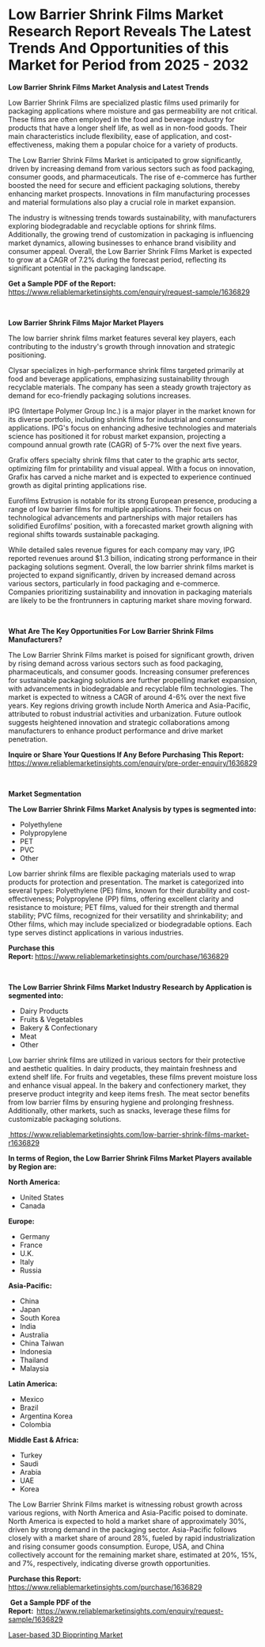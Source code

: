 <p><h1>Low Barrier Shrink Films Market Research Report Reveals The Latest Trends And Opportunities of this Market for Period from 2025 - 2032</h1></p><p><strong>Low Barrier Shrink Films Market Analysis and Latest Trends</strong></p>
<p><p>Low Barrier Shrink Films are specialized plastic films used primarily for packaging applications where moisture and gas permeability are not critical. These films are often employed in the food and beverage industry for products that have a longer shelf life, as well as in non-food goods. Their main characteristics include flexibility, ease of application, and cost-effectiveness, making them a popular choice for a variety of products.</p><p>The Low Barrier Shrink Films Market is anticipated to grow significantly, driven by increasing demand from various sectors such as food packaging, consumer goods, and pharmaceuticals. The rise of e-commerce has further boosted the need for secure and efficient packaging solutions, thereby enhancing market prospects. Innovations in film manufacturing processes and material formulations also play a crucial role in market expansion.</p><p>The industry is witnessing trends towards sustainability, with manufacturers exploring biodegradable and recyclable options for shrink films. Additionally, the growing trend of customization in packaging is influencing market dynamics, allowing businesses to enhance brand visibility and consumer appeal. Overall, the Low Barrier Shrink Films Market is expected to grow at a CAGR of 7.2% during the forecast period, reflecting its significant potential in the packaging landscape.</p></p>
<p><strong>Get a Sample PDF of the Report:&nbsp;</strong> <a href="https://www.reliablemarketinsights.com/enquiry/request-sample/1636829?utm_campaign=3270&utm_medium=2&utm_source=Github&utm_content=ia&utm_term=23032025&utm_id=low-barrier-shrink-films">https://www.reliablemarketinsights.com/enquiry/request-sample/1636829</a></p>
<p>&nbsp;</p>
<p><strong>Low Barrier Shrink Films Major Market Players</strong></p>
<p><p>The low barrier shrink films market features several key players, each contributing to the industry's growth through innovation and strategic positioning. </p><p>Clysar specializes in high-performance shrink films targeted primarily at food and beverage applications, emphasizing sustainability through recyclable materials. The company has seen a steady growth trajectory as demand for eco-friendly packaging solutions increases.</p><p>IPG (Intertape Polymer Group Inc.) is a major player in the market known for its diverse portfolio, including shrink films for industrial and consumer applications. IPG's focus on enhancing adhesive technologies and materials science has positioned it for robust market expansion, projecting a compound annual growth rate (CAGR) of 5-7% over the next five years.</p><p>Grafix offers specialty shrink films that cater to the graphic arts sector, optimizing film for printability and visual appeal. With a focus on innovation, Grafix has carved a niche market and is expected to experience continued growth as digital printing applications rise.</p><p>Eurofilms Extrusion is notable for its strong European presence, producing a range of low barrier films for multiple applications. Their focus on technological advancements and partnerships with major retailers has solidified Eurofilms’ position, with a forecasted market growth aligning with regional shifts towards sustainable packaging.</p><p>While detailed sales revenue figures for each company may vary, IPG reported revenues around $1.3 billion, indicating strong performance in their packaging solutions segment. Overall, the low barrier shrink films market is projected to expand significantly, driven by increased demand across various sectors, particularly in food packaging and e-commerce. Companies prioritizing sustainability and innovation in packaging materials are likely to be the frontrunners in capturing market share moving forward.</p></p>
<p>&nbsp;</p>
<p><strong>What Are The Key Opportunities For Low Barrier Shrink Films Manufacturers?</strong></p>
<p><p>The Low Barrier Shrink Films market is poised for significant growth, driven by rising demand across various sectors such as food packaging, pharmaceuticals, and consumer goods. Increasing consumer preferences for sustainable packaging solutions are further propelling market expansion, with advancements in biodegradable and recyclable film technologies. The market is expected to witness a CAGR of around 4-6% over the next five years. Key regions driving growth include North America and Asia-Pacific, attributed to robust industrial activities and urbanization. Future outlook suggests heightened innovation and strategic collaborations among manufacturers to enhance product performance and drive market penetration.</p></p>
<p><strong>Inquire or Share Your Questions If Any Before Purchasing This Report:</strong> <a href="https://www.reliablemarketinsights.com/enquiry/pre-order-enquiry/1636829?utm_campaign=3270&utm_medium=2&utm_source=Github&utm_content=ia&utm_term=23032025&utm_id=low-barrier-shrink-films">https://www.reliablemarketinsights.com/enquiry/pre-order-enquiry/1636829</a></p>
<p>&nbsp;</p>
<p><strong>Market Segmentation</strong></p>
<p><strong>The Low Barrier Shrink Films Market Analysis by types is segmented into:</strong></p>
<p><ul><li>Polyethylene</li><li>Polypropylene</li><li>PET</li><li>PVC</li><li>Other</li></ul></p>
<p><p>Low barrier shrink films are flexible packaging materials used to wrap products for protection and presentation. The market is categorized into several types: Polyethylene (PE) films, known for their durability and cost-effectiveness; Polypropylene (PP) films, offering excellent clarity and resistance to moisture; PET films, valued for their strength and thermal stability; PVC films, recognized for their versatility and shrinkability; and Other films, which may include specialized or biodegradable options. Each type serves distinct applications in various industries.</p></p>
<p><strong>Purchase this Report:&nbsp;</strong><a href="https://www.reliablemarketinsights.com/purchase/1636829?utm_campaign=3270&utm_medium=2&utm_source=Github&utm_content=ia&utm_term=23032025&utm_id=low-barrier-shrink-films">https://www.reliablemarketinsights.com/purchase/1636829</a></p>
<p>&nbsp;</p>
<p><strong>The Low Barrier Shrink Films Market Industry Research by Application is segmented into:</strong></p>
<p><ul><li>Dairy Products</li><li>Fruits & Vegetables</li><li>Bakery & Confectionary</li><li>Meat</li><li>Other</li></ul></p>
<p><p>Low barrier shrink films are utilized in various sectors for their protective and aesthetic qualities. In dairy products, they maintain freshness and extend shelf life. For fruits and vegetables, these films prevent moisture loss and enhance visual appeal. In the bakery and confectionery market, they preserve product integrity and keep items fresh. The meat sector benefits from low barrier films by ensuring hygiene and prolonging freshness. Additionally, other markets, such as snacks, leverage these films for customizable packaging solutions.</p></p>
<p><a href="https://www.reliablemarketinsights.com/low-barrier-shrink-films-market-r1636829?utm_campaign=3270&utm_medium=2&utm_source=Github&utm_content=ia&utm_term=23032025&utm_id=low-barrier-shrink-films">&nbsp;https://www.reliablemarketinsights.com/low-barrier-shrink-films-market-r1636829</a></p>
<p><strong>In terms of Region, the Low Barrier Shrink Films Market Players available by Region are:</strong></p>
<p>
    <p> <strong> North America: </strong>
        <ul>
            <li>United States</li>
            <li>Canada</li>
        </ul>
        </p> 
    <p> <strong> Europe: </strong>
        <ul>
            <li>Germany</li>
            <li>France</li>
            <li>U.K.</li>
            <li>Italy</li>
            <li>Russia</li>
        </ul>
        </p> 
    <p> <strong> Asia-Pacific: </strong>
        <ul>
            <li>China</li>
            <li>Japan</li>
            <li>South Korea</li>
            <li>India</li>
            <li>Australia</li>
            <li>China Taiwan</li>
            <li>Indonesia</li>
            <li>Thailand</li>
            <li>Malaysia</li>
        </ul>
        </p> 
    <p> <strong> Latin America: </strong>
        <ul>
            <li>Mexico</li>
            <li>Brazil</li>
            <li>Argentina Korea</li>
            <li>Colombia</li>
        </ul>
        </p> 
    <p> <strong> Middle East & Africa: </strong>
        <ul>
            <li>Turkey</li>
            <li>Saudi</li>
            <li>Arabia</li>
            <li>UAE</li>
            <li>Korea</li>
        </ul>
    </p>
    </p>
<p><p>The Low Barrier Shrink Films market is witnessing robust growth across various regions, with North America and Asia-Pacific poised to dominate. North America is expected to hold a market share of approximately 30%, driven by strong demand in the packaging sector. Asia-Pacific follows closely with a market share of around 28%, fueled by rapid industrialization and rising consumer goods consumption. Europe, USA, and China collectively account for the remaining market share, estimated at 20%, 15%, and 7%, respectively, indicating diverse growth opportunities.</p></p>
<p><strong>Purchase this Report: </strong><a href="https://www.reliablemarketinsights.com/purchase/1636829?utm_campaign=3270&utm_medium=2&utm_source=Github&utm_content=ia&utm_term=23032025&utm_id=low-barrier-shrink-films">https://www.reliablemarketinsights.com/purchase/1636829</a></p>
<p>&nbsp;<strong>Get a Sample PDF of the Report:&nbsp;&nbsp;</strong><a href="https://www.reliablemarketinsights.com/enquiry/request-sample/1636829?utm_campaign=3270&utm_medium=2&utm_source=Github&utm_content=ia&utm_term=23032025&utm_id=low-barrier-shrink-films">https://www.reliablemarketinsights.com/enquiry/request-sample/1636829</a></p>
<p><strong></strong></p>
<p><p><a href="https://github.com/haimamuirev8/Market-Research-Report-List-1/blob/main/laser-based-3d-bioprinting-market.md?utm_campaign=3270&utm_medium=2&utm_source=Github&utm_content=ia&utm_term=23032025&utm_id=low-barrier-shrink-films">Laser-based 3D Bioprinting Market</a></p></p>